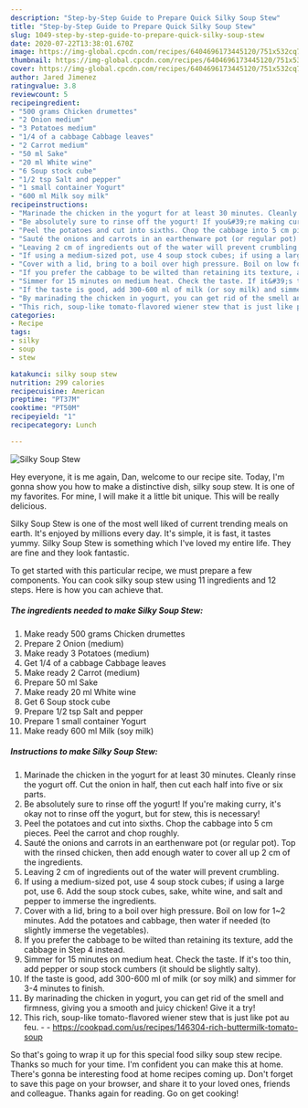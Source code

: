 ```yaml
---
description: "Step-by-Step Guide to Prepare Quick Silky Soup Stew"
title: "Step-by-Step Guide to Prepare Quick Silky Soup Stew"
slug: 1049-step-by-step-guide-to-prepare-quick-silky-soup-stew
date: 2020-07-22T13:38:01.670Z
image: https://img-global.cpcdn.com/recipes/6404696173445120/751x532cq70/silky-soup-stew-recipe-main-photo.jpg
thumbnail: https://img-global.cpcdn.com/recipes/6404696173445120/751x532cq70/silky-soup-stew-recipe-main-photo.jpg
cover: https://img-global.cpcdn.com/recipes/6404696173445120/751x532cq70/silky-soup-stew-recipe-main-photo.jpg
author: Jared Jimenez
ratingvalue: 3.8
reviewcount: 5
recipeingredient:
- "500 grams Chicken drumettes"
- "2 Onion medium"
- "3 Potatoes medium"
- "1/4 of a cabbage Cabbage leaves"
- "2 Carrot medium"
- "50 ml Sake"
- "20 ml White wine"
- "6 Soup stock cube"
- "1/2 tsp Salt and pepper"
- "1 small container Yogurt"
- "600 ml Milk soy milk"
recipeinstructions:
- "Marinade the chicken in the yogurt for at least 30 minutes. Cleanly rinse the yogurt off. Cut the onion in half, then cut each half into five or six parts."
- "Be absolutely sure to rinse off the yogurt! If you&#39;re making curry, it&#39;s okay not to rinse off the yogurt, but for stew, this is necessary!"
- "Peel the potatoes and cut into sixths. Chop the cabbage into 5 cm pieces. Peel the carrot and chop roughly."
- "Sauté the onions and carrots in an earthenware pot (or regular pot). Top with the rinsed chicken, then add enough water to cover all up 2 cm of the ingredients."
- "Leaving 2 cm of ingredients out of the water will prevent crumbling."
- "If using a medium-sized pot, use 4 soup stock cubes; if using a large pot, use 6. Add the soup stock cubes, sake, white wine, and salt and pepper to immerse the ingredients."
- "Cover with a lid, bring to a boil over high pressure. Boil on low for 1~2 minutes. Add the potatoes and cabbage, then water if needed (to slightly immerse the vegetables)."
- "If you prefer the cabbage to be wilted than retaining its texture, add the cabbage in Step 4 instead."
- "Simmer for 15 minutes on medium heat. Check the taste. If it&#39;s too thin, add pepper or soup stock cumbers (it should be slightly salty)."
- "If the taste is good, add 300-600 ml of milk (or soy milk) and simmer for 3-4 minutes to finish."
- "By marinading the chicken in yogurt, you can get rid of the smell and firmness, giving you a smooth and juicy chicken! Give it a try!"
- "This rich, soup-like tomato-flavored wiener stew that is just like pot au feu.  https://cookpad.com/us/recipes/146304-rich-buttermilk-tomato-soup"
categories:
- Recipe
tags:
- silky
- soup
- stew

katakunci: silky soup stew 
nutrition: 299 calories
recipecuisine: American
preptime: "PT37M"
cooktime: "PT50M"
recipeyield: "1"
recipecategory: Lunch

---
```



![Silky Soup Stew](https://img-global.cpcdn.com/recipes/6404696173445120/751x532cq70/silky-soup-stew-recipe-main-photo.jpg)

Hey everyone, it is me again, Dan, welcome to our recipe site. Today, I'm gonna show you how to make a distinctive dish, silky soup stew. It is one of my favorites. For mine, I will make it a little bit unique. This will be really delicious.



Silky Soup Stew is one of the most well liked of current trending meals on earth. It's enjoyed by millions every day. It's simple, it is fast, it tastes yummy. Silky Soup Stew is something which I've loved my entire life. They are fine and they look fantastic.


To get started with this particular recipe, we must prepare a few components. You can cook silky soup stew using 11 ingredients and 12 steps. Here is how you can achieve that.

<!--inarticleads1-->

##### The ingredients needed to make Silky Soup Stew:

1. Make ready 500 grams Chicken drumettes
1. Prepare 2 Onion (medium)
1. Make ready 3 Potatoes (medium)
1. Get 1/4 of a cabbage Cabbage leaves
1. Make ready 2 Carrot (medium)
1. Prepare 50 ml Sake
1. Make ready 20 ml White wine
1. Get 6 Soup stock cube
1. Prepare 1/2 tsp Salt and pepper
1. Prepare 1 small container Yogurt
1. Make ready 600 ml Milk (soy milk)




<!--inarticleads2-->

##### Instructions to make Silky Soup Stew:

1. Marinade the chicken in the yogurt for at least 30 minutes. Cleanly rinse the yogurt off. Cut the onion in half, then cut each half into five or six parts.
1. Be absolutely sure to rinse off the yogurt! If you&#39;re making curry, it&#39;s okay not to rinse off the yogurt, but for stew, this is necessary!
1. Peel the potatoes and cut into sixths. Chop the cabbage into 5 cm pieces. Peel the carrot and chop roughly.
1. Sauté the onions and carrots in an earthenware pot (or regular pot). Top with the rinsed chicken, then add enough water to cover all up 2 cm of the ingredients.
1. Leaving 2 cm of ingredients out of the water will prevent crumbling.
1. If using a medium-sized pot, use 4 soup stock cubes; if using a large pot, use 6. Add the soup stock cubes, sake, white wine, and salt and pepper to immerse the ingredients.
1. Cover with a lid, bring to a boil over high pressure. Boil on low for 1~2 minutes. Add the potatoes and cabbage, then water if needed (to slightly immerse the vegetables).
1. If you prefer the cabbage to be wilted than retaining its texture, add the cabbage in Step 4 instead.
1. Simmer for 15 minutes on medium heat. Check the taste. If it&#39;s too thin, add pepper or soup stock cumbers (it should be slightly salty).
1. If the taste is good, add 300-600 ml of milk (or soy milk) and simmer for 3-4 minutes to finish.
1. By marinading the chicken in yogurt, you can get rid of the smell and firmness, giving you a smooth and juicy chicken! Give it a try!
1. This rich, soup-like tomato-flavored wiener stew that is just like pot au feu. -  - https://cookpad.com/us/recipes/146304-rich-buttermilk-tomato-soup




So that's going to wrap it up for this special food silky soup stew recipe. Thanks so much for your time. I'm confident you can make this at home. There's gonna be interesting food at home recipes coming up. Don't forget to save this page on your browser, and share it to your loved ones, friends and colleague. Thanks again for reading. Go on get cooking!
